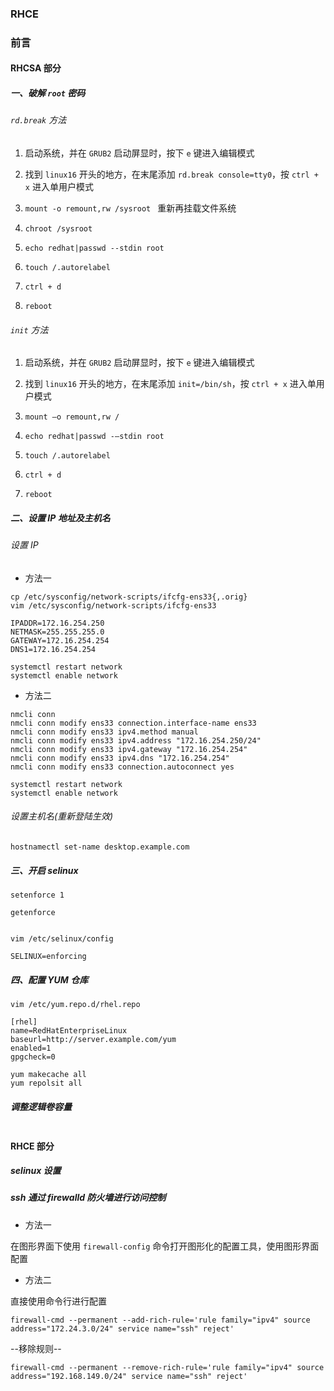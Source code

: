 ### RHCE

### 前言



#### RHCSA 部分

##### 一、破解 `root` 密码


###### `rd.break` 方法

1. 启动系统，并在 `GRUB2` 启动屏显时，按下 `e` 键进入编辑模式

2. 找到 `linux16` 开头的地方，在末尾添加 `rd.break console=tty0`，按 `ctrl + x` 进入单用户模式

3. `mount -o remount,rw /sysroot ` 重新再挂载文件系统

4. `chroot /sysroot `

5. `echo redhat|passwd --stdin root`

6. `touch /.autorelabel `

7. `ctrl + d`

8. `reboot`

###### `init` 方法

1. 启动系统，并在 `GRUB2` 启动屏显时，按下 `e` 键进入编辑模式

2. 找到 `linux16` 开头的地方，在末尾添加 `init=/bin/sh`，按 `ctrl + x` 进入单用户模式

3. `mount –o remount,rw /`

4. `echo redhat|passwd -–stdin root`

5. `touch /.autorelabel `

6. `ctrl + d`

7. `reboot`

##### 二、设置 IP 地址及主机名

###### 设置 IP

+ 方法一

```shell
cp /etc/sysconfig/network-scripts/ifcfg-ens33{,.orig}
vim /etc/sysconfig/network-scripts/ifcfg-ens33

IPADDR=172.16.254.250
NETMASK=255.255.255.0
GATEWAY=172.16.254.254
DNS1=172.16.254.254

systemctl restart network
systemctl enable network
```

+ 方法二

```shell
nmcli conn
nmcli conn modify ens33 connection.interface-name ens33
nmcli conn modify ens33 ipv4.method manual
nmcli conn modify ens33 ipv4.address "172.16.254.250/24"
nmcli conn modify ens33 ipv4.gateway "172.16.254.254"
nmcli conn modify ens33 ipv4.dns "172.16.254.254"
nmcli conn modify ens33 connection.autoconnect yes

systemctl restart network
systemctl enable network
```

###### 设置主机名(重新登陆生效)

```shell
hostnamectl set-name desktop.example.com
```

##### 三、开启 selinux

```shell
setenforce 1

getenforce


vim /etc/selinux/config

SELINUX=enforcing
```

##### 四、配置 YUM 仓库

```shell
vim /etc/yum.repo.d/rhel.repo

[rhel]
name=RedHatEnterpriseLinux
baseurl=http://server.example.com/yum
enabled=1
gpgcheck=0

yum makecache all
yum repolsit all
```

##### 调整逻辑卷容量

```sh

```

#### RHCE 部分

##### selinux 设置

##### ssh 通过 firewalld 防火墙进行访问控制

+ 方法一

在图形界面下使用 `firewall-config` 命令打开图形化的配置工具，使用图形界面配置

+ 方法二

直接使用命令行进行配置

```shell
firewall-cmd --permanent --add-rich-rule='rule family="ipv4" source address="172.24.3.0/24" service name="ssh" reject'
```

--移除规则--

```shell
firewall-cmd --permanent --remove-rich-rule='rule family="ipv4" source address="192.168.149.0/24" service name="ssh" reject'
```
